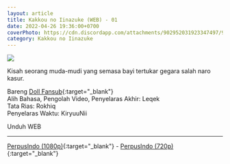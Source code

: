 ```yaml
---
layout: article
title: Kakkou no Iinazuke (WEB) - 01
date: 2022-04-26 19:36:00+0700
coverPhoto: https://cdn.discordapp.com/attachments/902952031923347497/968498701163175967/unknown.png
category: Kakkou no Iinazuke
---
```


![](https://cdn.discordapp.com/attachments/902952031923347497/968498701163175967/unknown.png)

Kisah seorang muda-mudi yang semasa bayi tertukar gegara salah naro kasur.

Bareng [Doll Fansub](https://www.perpusindo.info/user/Leqek){:target="_blank"}
<br>
Alih Bahasa, Pengolah Video, Penyelaras Akhir: Leqek
<br>
Tata Rias: Rokhiq
<br>
Penyelaras Waktu: KiryuuNii

Unduh WEB

---
[PerpusIndo (1080p)](https://www.perpusindo.info/berkas/WmksqmUE){:target="_blank"} - [PerpusIndo (720p)](https://www.perpusindo.info/berkas/9QYlFDEA){:target="_blank"}

